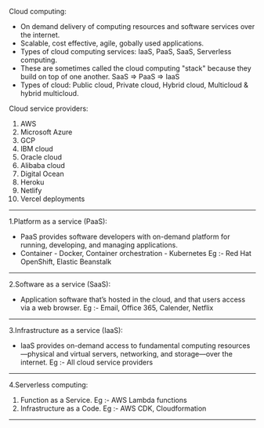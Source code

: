 Cloud computing:

- On demand delivery of computing resources and software services over the internet.
- Scalable, cost effective, agile, gobally used applications.
- Types of cloud computing services: IaaS, PaaS, SaaS, Serverless computing.
- These are sometimes called the cloud computing "stack" because they build on top of one another. SaaS => PaaS => IaaS
- Types of cloud: Public cloud, Private cloud, Hybrid cloud, Multicloud & hybrid multicloud.

Cloud service providers:

1. AWS
2. Microsoft Azure
3. GCP
4. IBM cloud
5. Oracle cloud
6. Alibaba cloud
7. Digital Ocean
8. Heroku
9. Netlify
10. Vercel deployments

---

1.Platform as a service (PaaS):

- PaaS provides software developers with on-demand platform for running, developing, and managing applications.
- Container - Docker, Container orchestration - Kubernetes
  Eg :- Red Hat OpenShift, Elastic Beanstalk

---

2.Software as a service (SaaS):

- Application software that’s hosted in the cloud, and that users access via a web browser.
  Eg :- Email, Office 365, Calender, Netflix

---

3.Infrastructure as a service (IaaS):

- IaaS provides on-demand access to fundamental computing resources—physical and virtual servers, networking, and storage—over the internet.
  Eg :- All cloud service providers

---

4.Serverless computing:

1. Function as a Service. Eg :- AWS Lambda functions
2. Infrastructure as a Code. Eg :- AWS CDK, Cloudformation

---
